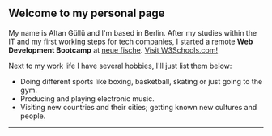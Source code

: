 ## Welcome to my personal page

My name is Altan Güllü and I'm based in Berlin. After my studies within the IT and my first working steps for tech companies, I started a remote **Web Development Bootcamp** at [neue fische](https://www.neuefische.de/bootcamp/web-development). <a href="https://www.w3schools.com/">Visit W3Schools.com!</a>

Next to my work life I have several hobbies, I'll just list them below:

- Doing different sports like boxing, basketball, skating or just going to the gym.
- Producing and playing electronic music.
- Visiting new countries and their cities; getting known new cultures and people.

---

